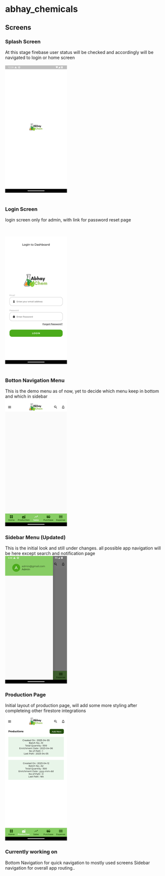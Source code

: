 # abhay_chemicals

## Screens

### Splash Screen

At this stage firebase user status will be checked and accordingly will be navigated to login or home screen
</br></br>
<img src="./screenshots/splash.png" width="200">
</br></br>

### Login Screen

login screen only for admin, with link for password reset page

</br>

<img src="./screenshots/login.png" width="200"></br></br>

### Botton Navigation Menu

This is the demo menu as of now, yet to decide which menu keep in bottom and which in sidebar
</br>
<img src="./screenshots/bottombar.png" width="200">

### Sidebar Menu (Updated)

This is the initial look and still under changes. all possible app navigation will be here except search and notification page
<br>
<img src="./screenshots/sidebar.png" width="200">

### Production Page

Initial layout of production page, will add some more styling after completeing other firestore integrations
<br>
<img src="./screenshots/production.png" width="200">

### Currently working on

Bottom Navigation for quick navigation to mostly used screens
Sidebar navigation for overall app routing..
